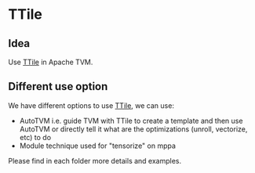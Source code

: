 # TTile

## Idea

Use [TTile](https://hal.archives-ouvertes.fr/hal-03149553) in Apache TVM.

## Different use option

We have different options to use [TTile](https://hal.archives-ouvertes.fr/hal-03149553), we can use:

* AutoTVM i.e. guide TVM with TTile to create a template and then use AutoTVM or directly tell it what are the optimizations (unroll, vectorize, etc) to do
* Module technique used for "tensorize" on mppa

Please find in each folder more details and examples.
